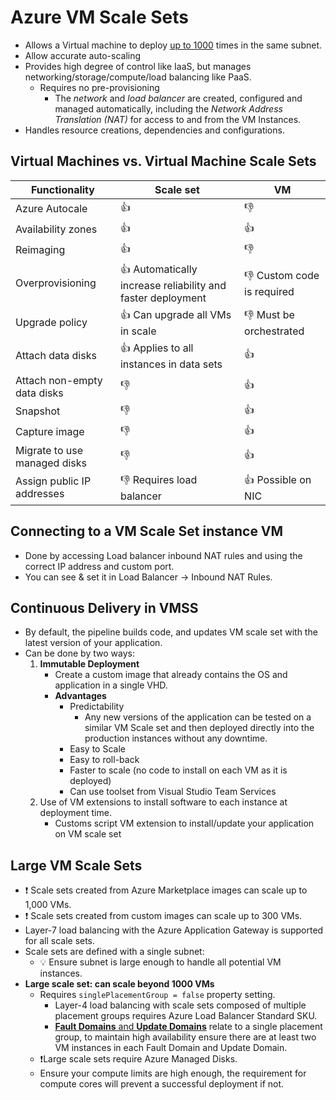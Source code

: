 # Azure VM Scale Sets

- Allows a Virtual machine to deploy [up to 1000](#large-vm-scale-sets) times in the same subnet.
- Allow accurate auto-scaling
- Provides high degree of control like IaaS, but manages networking/storage/compute/load balancing like PaaS.
  - Requires no pre-provisioning
    - The _network_ and _load balancer_ are created, configured and managed automatically, including the _Network Address Translation (NAT)_ for access to and from the VM Instances.
- Handles resource creations, dependencies and configurations.

## Virtual Machines vs. Virtual Machine Scale Sets

| Functionality | Scale set   |  VM  |
| ------------- |-------------| -----|
| Azure Autocale  | 👍 | 👎 |
| Availability zones | 👍 | 👍 |
| Reimaging  | 👍 | 👎 |
| Overprovisioning | 👍 Automatically increase reliability and faster deployment | 👎 Custom code is required |
| Upgrade policy | 👍 Can upgrade all VMs in scale | 👎 Must be orchestrated |
| Attach data disks | 👍 Applies to all instances in data sets | 👍 |
| Attach non-empty data disks | 👎  | 👍 |
| Snapshot  | 👎 | 👍 |
| Capture image | 👎 | 👍 |
| Migrate to use managed disks | 👎 | 👍 |
| Assign public IP addresses | 👎 Requires load balancer | 👍 Possible on NIC |

## Connecting to a VM Scale Set instance VM

- Done by accessing Load balancer inbound NAT rules and using the correct IP address and custom port.
- You can see & set it in Load Balancer -> Inbound NAT Rules.

## Continuous Delivery in VMSS

- By default, the pipeline builds code, and updates VM scale set with the latest version of your application.
- Can be done by two ways:
  1. **Immutable Deployment**
      - Create a custom image that already contains the OS and application in a single VHD.
      - **Advantages**
        - Predictability
          - Any new versions of the application can be tested on a similar VM Scale set and then deployed directly into the production instances without any downtime.
        - Easy to Scale
        - Easy to roll-back
        - Faster to scale (no code to install on each VM as it is deployed)
        - Can use toolset from Visual Studio Team Services
  2. Use of VM extensions to install software to each instance at deployment time.
      - Customs script VM extension to install/update your application on VM scale set

## Large VM Scale Sets

- ❗ Scale sets created from Azure Marketplace images can scale up to 1,000 VMs.
- ❗ Scale sets created from custom images can scale up to 300 VMs.
- Layer-7 load balancing with the Azure Application Gateway is supported for all scale sets.
- Scale sets are defined with a single subnet:
  - 💡 Ensure subnet is large enough to handle all potential VM instances.
- **Large scale set: can scale beyond 1000 VMs**
  - Requires `singlePlacementGroup = false` property setting.
    - Layer-4 load balancing with scale sets composed of multiple placement groups requires Azure Load Balancer Standard SKU.
    - [**Fault Domains** and **Update Domains**](./2.%20VM%20Availability%20(SLA,%20Availability%20Sets,%20Availability%20Zones).md#update-and-fault-domains) relate to a single placement group, to maintain high availability ensure there are at least two VM instances in each Fault Domain and Update Domain.
  - ❗Large scale sets require Azure Managed Disks.
  - Ensure your compute limits are high enough, the requirement for compute cores will prevent a successful deployment if not.
